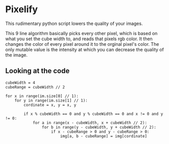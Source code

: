 # Pixelify
This rudimentary python script lowers the quality of your images.

This 9 line algorithm basically picks every other pixel, which is based on what you set the cube width to, and reads that pixels rgb color. It then changes the color of every pixel around it to the orginal pixel's color. The only mutable value is the intensity at which you can decrease the quality of the image.

## Looking at the code

```
cubeWidth = 4
cubeRange = cubeWidth // 2

for x in range(im.size[0] // 1):
    for y in range(im.size[1] // 1):
        cordinate = x, y = x, y

        if x % cubeWidth == 0 and y % cubeWidth == 0 and x != 0 and y != 0:     
            for a in range(x - cubeWidth, x + cubeWidth // 2):
                for b in range(y - cubeWidth, y + cubeWidth // 2):
                    if x - cubeRange > 0 and y - cubeRange > 0:
                        img[a, b - cubeRange] = img[cordinate]
```

